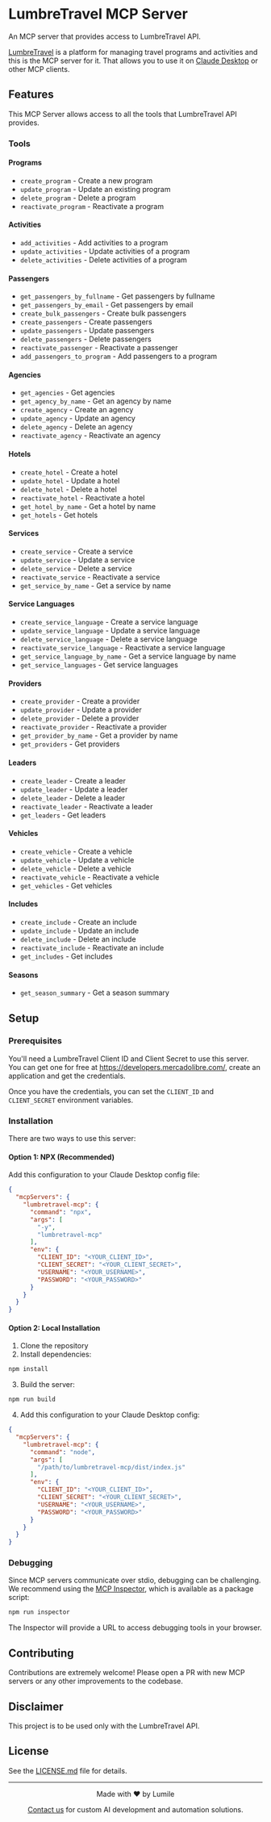 # LumbreTravel MCP Server

An MCP server that provides access to LumbreTravel API.

[LumbreTravel](https://lumbretravel.com.ar/) is a platform for managing travel programs and activities and this is the MCP server for it.  That allows you to use it on [Claude Desktop](https://claude.ai/download) or other MCP clients.

## Features

This MCP Server allows access to all the tools that LumbreTravel API provides.

### Tools

#### Programs

- `create_program` - Create a new program
- `update_program` - Update an existing program
- `delete_program` - Delete a program
- `reactivate_program` - Reactivate a program

#### Activities

- `add_activities` - Add activities to a program
- `update_activities` - Update activities of a program
- `delete_activities` - Delete activities of a program

#### Passengers

- `get_passengers_by_fullname` - Get passengers by fullname
- `get_passengers_by_email` - Get passengers by email
- `create_bulk_passengers` - Create bulk passengers
- `create_passengers` - Create passengers
- `update_passengers` - Update passengers
- `delete_passengers` - Delete passengers
- `reactivate_passenger` - Reactivate a passenger
- `add_passengers_to_program` - Add passengers to a program

#### Agencies

- `get_agencies` - Get agencies
- `get_agency_by_name` - Get an agency by name
- `create_agency` - Create an agency
- `update_agency` - Update an agency
- `delete_agency` - Delete an agency
- `reactivate_agency` - Reactivate an agency

#### Hotels

- `create_hotel` - Create a hotel
- `update_hotel` - Update a hotel
- `delete_hotel` - Delete a hotel
- `reactivate_hotel` - Reactivate a hotel
- `get_hotel_by_name` - Get a hotel by name
- `get_hotels` - Get hotels

#### Services

- `create_service` - Create a service
- `update_service` - Update a service
- `delete_service` - Delete a service
- `reactivate_service` - Reactivate a service
- `get_service_by_name` - Get a service by name

#### Service Languages

- `create_service_language` - Create a service language
- `update_service_language` - Update a service language
- `delete_service_language` - Delete a service language
- `reactivate_service_language` - Reactivate a service language
- `get_service_language_by_name` - Get a service language by name
- `get_service_languages` - Get service languages

#### Providers

- `create_provider` - Create a provider
- `update_provider` - Update a provider
- `delete_provider` - Delete a provider
- `reactivate_provider` - Reactivate a provider
- `get_provider_by_name` - Get a provider by name
- `get_providers` - Get providers

#### Leaders

- `create_leader` - Create a leader
- `update_leader` - Update a leader
- `delete_leader` - Delete a leader
- `reactivate_leader` - Reactivate a leader
- `get_leaders` - Get leaders

#### Vehicles

- `create_vehicle` - Create a vehicle
- `update_vehicle` - Update a vehicle
- `delete_vehicle` - Delete a vehicle
- `reactivate_vehicle` - Reactivate a vehicle
- `get_vehicles` - Get vehicles

#### Includes

- `create_include` - Create an include
- `update_include` - Update an include
- `delete_include` - Delete an include
- `reactivate_include` - Reactivate an include
- `get_includes` - Get includes

#### Seasons

- `get_season_summary` - Get a season summary

## Setup

### Prerequisites

You'll need a LumbreTravel Client ID and Client Secret to use this server.  You can get one for free at https://developers.mercadolibre.com/, create an application and get the credentials.

Once you have the credentials, you can set the `CLIENT_ID` and `CLIENT_SECRET` environment variables.

### Installation

There are two ways to use this server:

#### Option 1: NPX (Recommended)
Add this configuration to your Claude Desktop config file:

```json
{
  "mcpServers": {
    "lumbretravel-mcp": {
      "command": "npx",
      "args": [
        "-y",
        "lumbretravel-mcp"
      ],
      "env": {
        "CLIENT_ID": "<YOUR_CLIENT_ID>",
        "CLIENT_SECRET": "<YOUR_CLIENT_SECRET>",
        "USERNAME": "<YOUR_USERNAME>",
        "PASSWORD": "<YOUR_PASSWORD>"
      }
    }
  }
}
```
#### Option 2: Local Installation
1. Clone the repository
2. Install dependencies:
```bash
npm install
```

3. Build the server:
```bash
npm run build
```

4. Add this configuration to your Claude Desktop config:
```json
{
  "mcpServers": {
    "lumbretravel-mcp": {
      "command": "node",
      "args": [
        "/path/to/lumbretravel-mcp/dist/index.js"
      ],
      "env": {
        "CLIENT_ID": "<YOUR_CLIENT_ID>",
        "CLIENT_SECRET": "<YOUR_CLIENT_SECRET>",
        "USERNAME": "<YOUR_USERNAME>",
        "PASSWORD": "<YOUR_PASSWORD>"
      }
    }
  }
}
```

### Debugging

Since MCP servers communicate over stdio, debugging can be challenging. We recommend using the [MCP Inspector](https://github.com/modelcontextprotocol/inspector), which is available as a package script:

```bash
npm run inspector
```

The Inspector will provide a URL to access debugging tools in your browser.

## Contributing

Contributions are extremely welcome! Please open a PR with new MCP servers or any other improvements to the codebase.

## Disclaimer

This project is to be used only with the LumbreTravel API.


## License

See the [LICENSE.md](LICENSE.md) file for details.

------

<p align="center">
Made with ❤️ by Lumile
</p>

<p align="center">
<a href="https://www.lumile.com.ar">Contact us</a> for custom AI development and automation solutions.
</p>
